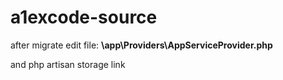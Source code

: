 # a1excode-source

<p>after migrate edit file: <b>\app\Providers\AppServiceProvider.php</b></p>
<p>and php artisan storage link</p>
